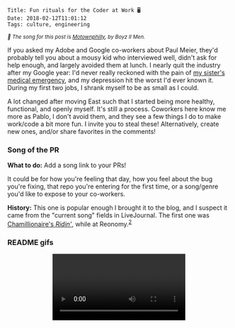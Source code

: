    Title: Fun rituals for the Coder at Work 🖥
    Date: 2018-02-12T11:01:12
    Tags: culture, engineering

<small>_🎵 The song for this post is [Motownphilly][12], by Boyz II Men._</small>

If you asked my Adobe and Google co-workers about Paul Meier, they'd probably
tell you about a mousy kid who interviewed well, didn't ask for help enough, and
largely avoided them at lunch. I nearly quit the industry after my Google year:
I'd never really reckoned with the pain of [my sister's medical emergency][13],
and my depression hit the worst I'd ever known it. During my first two jobs, I
shrank myself to be as small as I could.

A lot changed after moving East such that I started being more healthy,
functional, and openly myself. It's still a process. Coworkers here know me more
as Pablo, I don't avoid them, and they see a few things I do to make work/code
a bit more fun. I invite you to steal these! Alternatively, create new ones,
and/or share favorites in the comments!

### Song of the PR

**What to do:** Add a song link to your PRs!

It could be for how you're feeling that day, how you feel about the bug you're
fixing, that repo you're entering for the first time, or a song/genre you'd
like to expose to your co-workers.

**History:** This one is popular enough I brought it to the blog, and I suspect
it came from the "current song" fields in LiveJournal. The first one
was [Chamillionaire's _Ridin'_][1], while at Reonomy.<sup id="place2"><a href="#footnote2">2</a></sup>

### README gifs

<video autoplay="true" loop="true" src="/img/2018/2/milestones.mp4" style="margin: 5px auto; display: block" />
<p style="font-style: italics; font-size: small; text-align: center">This is the
README gif I used for ClassPass' "milestones" service.</p>

**What to do:** Place a gif at the top of your repo's `README.md`.

Since [every company I worked at moved to multiple services][3], this meant a
proliferation of repositories and folks visiting them. Adding gifs generally
gets a giggle from folks and make your code just a little more welcoming.

### Printing banners

**What to do:** When your service/code starts, print a dope banner.

**Example:** When you start ScreamChess, a collaborative art project a few
friends and I worked on last summer, it prints:

```
  ██████  ▄████▄   ██▀███  ▓█████ ▄▄▄       ███▄ ▄███▓
▒██    ▒ ▒██▀ ▀█  ▓██ ▒ ██▒▓█   ▀▒████▄    ▓██▒▀█▀ ██▒
░ ▓██▄   ▒▓█    ▄ ▓██ ░▄█ ▒▒███  ▒██  ▀█▄  ▓██    ▓██░
  ▒   ██▒▒▓▓▄ ▄██▒▒██▀▀█▄  ▒▓█  ▄░██▄▄▄▄██ ▒██    ▒██ 
▒██████▒▒▒ ▓███▀ ░░██▓ ▒██▒░▒████▒▓█   ▓██▒▒██▒   ░██▒
▒ ▒▓▒ ▒ ░░ ░▒ ▒  ░░ ▒▓ ░▒▓░░░ ▒░ ░▒▒   ▓▒█░░ ▒░   ░  ░
░ ░▒  ░ ░  ░  ▒     ░▒ ░ ▒░ ░ ░  ░ ▒   ▒▒ ░░  ░      ░
░  ░  ░  ░          ░░   ░    ░    ░   ▒   ░      ░   
      ░  ░ ░         ░        ░  ░     ░  ░       ░   
         ░                                            
       ▄████▄   ██░ ██ ▓█████   ██████   ██████
      ▒██▀ ▀█  ▓██░ ██▒▓█   ▀ ▒██    ▒ ▒██    ▒
      ▒▓█    ▄ ▒██▀▀██░▒███   ░ ▓██▄   ░ ▓██▄
      ▒▓▓▄ ▄██▒░▓█ ░██ ▒▓█  ▄   ▒   ██▒  ▒   ██▒
      ▒ ▓███▀ ░░▓█▒░██▓░▒████▒▒██████▒▒▒██████▒▒
      ░ ░▒ ▒  ░ ▒ ░░▒░▒░░ ▒░ ░▒ ▒▓▒ ▒ ░▒ ▒▓▒ ▒ ░
        ░  ▒    ▒ ░▒░ ░ ░ ░  ░░ ░▒  ░ ░░ ░▒  ░ ░
      ░         ░  ░░ ░   ░   ░  ░  ░  ░  ░  ░
      ░ ░       ░  ░  ░   ░  ░      ░        ░
      ░
                    by Stay Whimsical
```

similarly, when you start the Content Management API at ClassPass, you're
greeted with:

```
 ██████╗ ██████╗ ███╗   ██╗████████╗███████╗███╗   ██╗████████╗
██╔════╝██╔═══██╗████╗  ██║╚══██╔══╝██╔════╝████╗  ██║╚══██╔══╝
██║     ██║   ██║██╔██╗ ██║   ██║   █████╗  ██╔██╗ ██║   ██║   
██║     ██║   ██║██║╚██╗██║   ██║   ██╔══╝  ██║╚██╗██║   ██║   
╚██████╗╚██████╔╝██║ ╚████║   ██║   ███████╗██║ ╚████║   ██║   
 ╚═════╝ ╚═════╝ ╚═╝  ╚═══╝   ╚═╝   ╚══════╝╚═╝  ╚═══╝   ╚═╝   
                                                               
    ███████╗ ██████╗ ██████╗     ████████╗██╗  ██╗███████╗         
    ██╔════╝██╔═══██╗██╔══██╗    ╚══██╔══╝██║  ██║██╔════╝         
    █████╗  ██║   ██║██████╔╝       ██║   ███████║█████╗           
    ██╔══╝  ██║   ██║██╔══██╗       ██║   ██╔══██║██╔══╝           
    ██║     ╚██████╔╝██║  ██║       ██║   ██║  ██║███████╗         
    ╚═╝      ╚═════╝ ╚═╝  ╚═╝       ╚═╝   ╚═╝  ╚═╝╚══════╝         
                                                               
 ██████╗ ██████╗ ███╗   ██╗████████╗███████╗███╗   ██╗████████╗
██╔════╝██╔═══██╗████╗  ██║╚══██╔══╝██╔════╝████╗  ██║╚══██╔══╝
██║     ██║   ██║██╔██╗ ██║   ██║   █████╗  ██╔██╗ ██║   ██║   
██║     ██║   ██║██║╚██╗██║   ██║   ██╔══╝  ██║╚██╗██║   ██║   
╚██████╗╚██████╔╝██║ ╚████║   ██║   ███████╗██║ ╚████║   ██║   
 ╚═════╝ ╚═════╝ ╚═╝  ╚═══╝   ╚═╝   ╚══════╝╚═╝  ╚═══╝   ╚═╝   
                                                               
             ██████╗  ██████╗ ██████╗ ███████╗                             
            ██╔════╝ ██╔═══██╗██╔══██╗██╔════╝                             
            ██║  ███╗██║   ██║██║  ██║███████╗                             
            ██║   ██║██║   ██║██║  ██║╚════██║                             
            ╚██████╔╝╚██████╔╝██████╔╝███████║                             
             ╚═════╝  ╚═════╝ ╚═════╝ ╚══════╝ 
```

**History:** Really, this has always been fun, but I started doing it more
insistently and universally after using [Dropwizard][5] at companies, which
[explicitly lists this as a feature][4].

You should _probably_ have a `--quiet` option to suppress this, since [even
printing a joke to standard error apparently introduces bugs.][6]

### Easter eggs

**What to do:** If your company is small enough, spend an afternoon adding an
Easter Egg somewhere in your code.

**Example:** Open your web console (directions for [Firefox][7], [Chrome][8]) on
this page!

**History:** This started at [Sup][11], where I'd built and maintained the Android
app entirely on my own. I was ahead of schedule on our next release, and on my
birthday decided to treat myself. Since we had controllable directions as part
of the product ("left", "right", "down", etc) I programmed [the Konami Code][9]
into the app, which if you did, printed ["ZERG RUSH"][10] and a bunch of little
Pablo heads invaded the app. Here's me testing it:

<div class="caption-img-block" style="margin: 25px auto">
<a href="/img/2018/2/zerg_rush.jpg" target="blank">
<img src="/img/2018/2/zerg_rush_THUMB.jpg" alt="Pablo testing the zerg rush Easter egg. Click for full size." style="margin: 15px auto;" />
</a>
</div>

### "Comrades!"

**What to do:** Call people your comrades! Or, really, something fun. And
gender-neutral!

**History:** This started in college: the CS course websites are built and run
by undergrad TA's and usually themed for fun. Here's [the course that taught me
programming][17], here's [the one that taught me systems][18]. Go to the staff
pages and hover over the images!

So when I was a UTA for Databases, I skinned our site to be Revolutionary. I
photoshopped the TAs and professors to be Marx, Lenin, Stalin, and Mao. I
emailed our students with "Comrades!"

Sadly that one is lost to the ethers of the Internet. I later re-skinned it more
to my professor's liking: bluegrass music:

<div class="caption-img-block" style="margin: 25px auto">
<a href="/img/2018/2/bluegrass_databases.png" target="blank">
<img src="/img/2018/2/bluegrass_databases_THUMB.png" alt="Databases and bluegrass, together at last. Click for full size." style="margin: 15px auto;" />
</a>
</div>

My professor and I bonded over bluegrass 😊

### Fun job title ("Flossing Enthusiast")

**What to do:** Give yourself an obscure hobby or interest and parade it. Mine
is usually related to flossing. It's been on [my Twitter bio and header
image][15] for years, and for a while was on my GitHub profile.

**History:** Oddly, I really can't remember how this one started. I used to use
say variations of "I breed prizewinning clams" [from this very old joke
essay][14], and think this came out of that line of humor.

The best thing to come out of this was a recruiter email I got:

> Hey Pablo,
>
> Since you love flossing so much, would you be interested in [COMPANY] if we
> offered you a whole box of dental floss? 

All said, titles are meaningless but they also heavily impact your career. Have
a bit of fun with them if you have to deal with them.

---
<span id="footnote2">1.</span> <a href="#place2"><strong>^</strong></a>
My coworker, [Memo Sanchez][2], got a great laugh out of it, and I credit that
reaction for its continuing to be a thing.


   [1]: https://www.youtube.com/watch?v=CtwJvgPJ9xw
   [2]: https://angel.co/memosanchez
   [3]: /2018/01/services-monoliths-modularity.html
   [4]: http://www.dropwizard.io/1.2.2/docs/manual/core.html#banners
   [5]: http://dropwizard.io
   [6]: https://unix.stackexchange.com/questions/405783/why-does-man-print-gimme-gimme-gimme-at-0030
   [7]: https://developer.mozilla.org/en-US/docs/Tools/Web_Console/Opening_the_Web_Console
   [8]: https://developers.google.com/web/tools/chrome-devtools/console/#opening_the_console
   [9]: http://mentalfloss.com/article/56401/23-places-where-konami-code-lives
   [10]: http://knowyourmeme.com/memes/zerg-rush
   [11]: https://techcrunch.com/2014/08/07/sup-app/
   [12]: https://www.youtube.com/watch?v=Rciee-oQLoI
   [13]: http://www.cumc.columbia.edu/features/quick-diagnosis-rare-disease-leads-remarkable-recovery
   [14]: https://www-users.cs.york.ac.uk/susan/joke/essay.htm
   [15]: https://twitter.com/SrPablo
   [17]: http://cs.brown.edu/courses/cs015/
   [18]: http://cs.brown.edu/courses/cs031/

